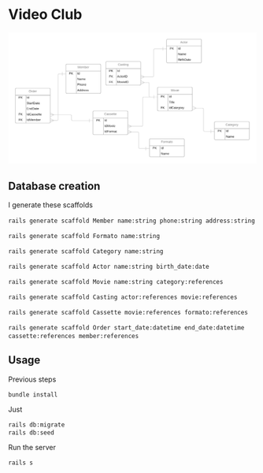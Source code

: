 # Video Club

![ERD](/Video-Club.png)

## Database creation

I generate these scaffolds

`rails generate scaffold Member name:string phone:string address:string`

`rails generate scaffold Formato name:string`

`rails generate scaffold Category name:string`

`rails generate scaffold Actor name:string birth_date:date`

`rails generate scaffold Movie name:string category:references`

`rails generate scaffold Casting actor:references movie:references`

`rails generate scaffold Cassette movie:references formato:references`

`rails generate scaffold Order start_date:datetime end_date:datetime cassette:references member:references`

## Usage

Previous steps

    bundle install

Just

    rails db:migrate
    rails db:seed

Run the server
    
    rails s
